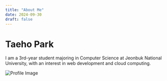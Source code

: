 ```yaml
---
title: "About Me"
date: 2024-09-30
draft: false
---
```


# Taeho Park
I am a 3rd-year student majoring in Computer Science at Jeonbuk National University, with an interest in web development and cloud computing.

![Profile Image](/images/card2.jpg)
